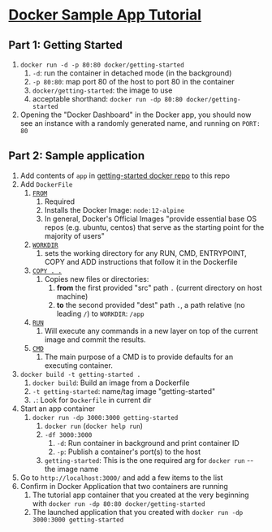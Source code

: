 # [Docker Sample App Tutorial](https://docs.docker.com/get-started/)
## Part 1: Getting Started
1. `docker run -d -p 80:80 docker/getting-started`
   1. `-d`: run the container in detached mode (in the background)
   2. `-p 80:80`: map port 80 of the host to port 80 in the container
   3. `docker/getting-started`: the image to use
   4. acceptable shorthand: `docker run -dp 80:80 docker/getting-started`
2. Opening the "Docker Dashboard" in the Docker app, you should now see an instance with a randomly generated name, and running on `PORT: 80`
## Part 2: Sample application
1. Add contents of `app` in [getting-started docker repo](https://github.com/docker/getting-started) to this repo
4. Add `DockerFile`
   1. [`FROM`](https://docs.docker.com/engine/reference/builder/#from)
      1. Required
      2. Installs the Docker Image: `node:12-alpine`
      3. In general, Docker's Official Images "provide essential base OS repos (e.g. ubuntu, centos) that serve as the starting point for the majority of users"
   2. [`WORKDIR`](https://docs.docker.com/engine/reference/builder/#workdir)
      1. sets the working directory for any RUN, CMD, ENTRYPOINT, COPY and ADD instructions that follow it in the Dockerfile
   3. [`COPY . .`](https://docs.docker.com/engine/reference/builder/#copy)
      1. Copies new files or directories:
         1. **from** the first provided "src" path `.` (current directory on host machine)
         2. **to** the second provided "dest" path `.`, a path relative (no leading `/`) to `WORKDIR`: `/app`
   4. [`RUN`](https://docs.docker.com/engine/reference/builder/#run)
      1. Will execute any commands in a new layer on top of the current image and commit the results.
   5. [`CMD`](https://docs.docker.com/engine/reference/builder/#cmd)
      1. The main purpose of a CMD is to provide defaults for an executing container.
5. `docker build -t getting-started .`
   1. `docker build`: Build an image from a Dockerfile
   2. `-t getting-started`: name/tag image "getting-started"
   3. `.`: Look for `Dockerfile` in current dir
6. Start an app container
   1. `docker run -dp 3000:3000 getting-started`
      1. `docker run` (`docker help run`)
      2. `-df 3000:3000`
         1. `-d`: Run container in background and print container ID
         2. `-p`: Publish a container's port(s) to the host
      3. `getting-started`: This is the one required arg for `docker run` -- the image name
7. Go to `http://localhost:3000/` and add a few items to the list
8. Confirm in Docker Application that two containers are running
   1. The tutorial app container that you created at the very beginning with `docker run -dp 80:80 docker/getting-started`
   2. The launched application that you created with `docker run -dp 3000:3000 getting-started`